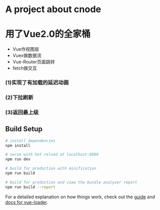 # A project about cnode 

# 用了Vue2.0的全家桶
- Vue作视图层
- Vuex做数据流
- Vue-Router页面跳转
- fetch做交互

### (1)实现了有加载的延迟动画
### (2)下拉刷新
### (3)返回最上级


## Build Setup

``` bash
# install dependencies
npm install

# serve with hot reload at localhost:8080
npm run dev

# build for production with minification
npm run build

# build for production and view the bundle analyzer report
npm run build --report
```

For a detailed explanation on how things work, check out the [guide](http://vuejs-templates.github.io/webpack/) and [docs for vue-loader](http://vuejs.github.io/vue-loader).
